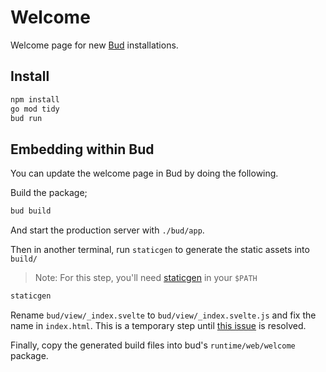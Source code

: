 # Welcome

Welcome page for new [Bud](https://github.com/livebud/bud) installations.

## Install

```sh
npm install
go mod tidy
bud run
```

## Embedding within Bud

You can update the welcome page in Bud by doing the following.

Build the package;

```sh
bud build
```

And start the production server with `./bud/app`.

Then in another terminal, run `staticgen` to generate the static assets into `build/`

> Note: For this step, you'll need [staticgen](https://github.com/tj/staticgen) in your `$PATH`

```sh
staticgen
```

Rename `bud/view/_index.svelte` to `bud/view/_index.svelte.js` and fix the name in `index.html`. This is a temporary step until [this issue](https://github.com/livebud/bud/issues/5) is resolved.

Finally, copy the generated build files into bud's `runtime/web/welcome` package.
